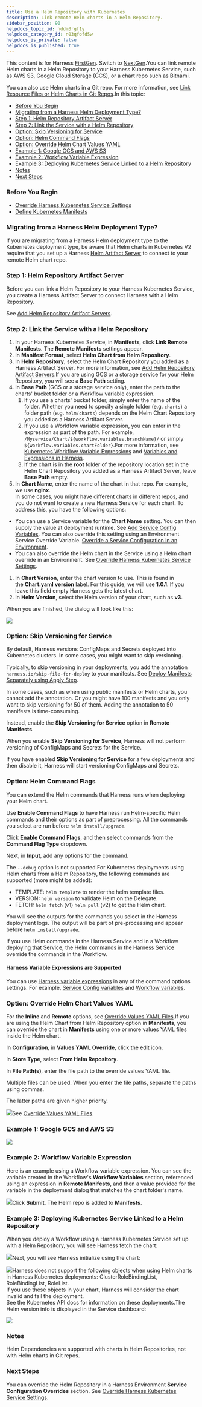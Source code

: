 ```yaml
---
title: Use a Helm Repository with Kubernetes
description: Link remote Helm charts in a Helm Repository.
sidebar_position: 90
helpdocs_topic_id: hddm3rgf1y
helpdocs_category_id: n03qfofd5w
helpdocs_is_private: false
helpdocs_is_published: true
---
```


This content is for Harness [FirstGen](/article/1fjmm4by22). Switch to [NextGen](/article/cifa2yb19a).You can link remote Helm charts in a Helm Repository to your Harness Kubernetes Service, such as AWS S3, Google Cloud Storage (GCS), or a chart repo such as Bitnami.

You can also use Helm charts in a Git repo. For more information, see [Link Resource Files or Helm Charts in Git Repos](/article/yjkkwi56hl-link-resource-files-or-helm-charts-in-git-repos).In this topic:

* [Before You Begin](#before_you_begin)
* [Migrating from a Harness Helm Deployment Type?](#migrating_from_a_harness_helm_deployment_type)
* [Step 1: Helm Repository Artifact Server](#step_1_helm_repository_artifact_server)
* [Step 2: Link the Service with a Helm Repository](#step_2_link_the_service_with_a_helm_repository)
* [Option: Skip Versioning for Service](#option_skip_versioning_for_service)
* [Option: Helm Command Flags](#option_helm_command_flags)
* [Option: Override Helm Chart Values YAML](https://docs.harness.io/article/hddm3rgf1y-use-a-helm-repository-with-kubernetes#option_override_helm_chart_values_yaml)
* [Example 1: Google GCS and AWS S3](#example_1_google_gcs_and_aws_s3)
* [Example 2: Workflow Variable Expression](#example_2_workflow_variable_expression)
* [Example 3: Deploying Kubernetes Service Linked to a Helm Repository](#example_3_deploying_kubernetes_service_linked_to_a_helm_repository)
* [Notes](#notes)
* [Next Steps](#next_steps)

### Before You Begin

* [Override Harness Kubernetes Service Settings](/article/ycacqs7tlx-override-harness-kubernetes-service-settings)
* [Define Kubernetes Manifests](/article/2j2vi5oxrq-define-kubernetes-manifests)

### Migrating from a Harness Helm Deployment Type?

If you are migrating from a Harness Helm deployment type to the Kubernetes deployment type, be aware that Helm charts in Kubernetes V2 require that you set up a Harness [Helm Artifact Server](/article/7dghbx1dbl-configuring-artifact-server) to connect to your remote Helm chart repo.

### Step 1: Helm Repository Artifact Server

Before you can link a Helm Repository to your Harness Kubernetes Service, you create a Harness Artifact Server to connect Harness with a Helm Repository.

See [Add Helm Repository Artifact Servers](/article/0hrzb1zkog-add-helm-repository-servers).

### Step 2: Link the Service with a Helm Repository

1. In your Harness Kubernetes Service, in **Manifests**, click **Link Remote Manifests**. The **Remote Manifests** settings appear.
2. In **Manifest Format**, select **Helm Chart from Helm Repository**.
3. In **Helm Repository**, select the Helm Chart Repository you added as a Harness Artifact Server. For more information, see [Add Helm Repository Artifact Servers](/article/0hrzb1zkog-add-helm-repository-servers).If you are using GCS or a storage service for your Helm Repository, you will see a **Base Path** setting.
4. In **Base Path** (GCS or a storage service only), enter the path to the charts' bucket folder or a Workflow variable expression.
	1. If you use a charts' bucket folder, simply enter the name of the folder. Whether you need to specify a single folder (e.g. `charts`) a folder path (e.g. `helm/charts`) depends on the Helm Chart Repository you added as a Harness Artifact Server.
	2. If you use a Workflow variable expression, you can enter in the expression as part of the path. For example, `/Myservice/Chart/${workflow.variables.branchName}/` or simply `${workflow.variables.chartFolder}`.For more information, see [Kubernetes Workflow Variable Expressions](/article/7bpdtvhq92-workflow-variables-expressions) and [Variables and Expressions in Harness](/article/9dvxcegm90-variables).
	1. If the chart is in the **root** folder of the repository location set in the Helm Chart Repository you added as a Harness Artifact Server, leave **Base Path** empty.
5. In **Chart Name**, enter the name of the chart in that repo. For example, we use **nginx**.  
In some cases, you might have different charts in different repos, and you do not want to create a new Harness Service for each chart. To address this, you have the following options:
* You can use a Service variable for the **Chart Name** setting. You can then supply the value at deployment runtime. See [Add Service Config Variables](/article/q78p7rpx9u-add-service-level-config-variables). You can also override this setting using an Environment Service Override Variable. [Override a Service Configuration in an Environment](/article/4m2kst307m-override-service-files-and-variables-in-environments).
* You can also override the Helm chart in the Service using a Helm chart override in an Environment. See [Override Harness Kubernetes Service Settings](/article/ycacqs7tlx-override-harness-kubernetes-service-settings).
1. In **Chart Version**, enter the chart version to use. This is found in the **Chart.yaml** **version** label. For this guide, we will use **1.0.1**. If you leave this field empty Harness gets the latest chart.
2. In **Helm Version**, select the Helm version of your chart, such as **v3**.

When you are finished, the dialog will look like this:

![](./static/use-a-helm-repository-with-kubernetes-153.png)

### Option: Skip Versioning for Service

By default, Harness versions ConfigMaps and Secrets deployed into Kubernetes clusters. In some cases, you might want to skip versioning.

Typically, to skip versioning in your deployments, you add the annotation `harness.io/skip-file-for-deploy` to your manifests. See [Deploy Manifests Separately using Apply Step](/article/4vjgmjcj6z-deploy-manifests-separately-using-apply-step).

In some cases, such as when using public manifests or Helm charts, you cannot add the annotation. Or you might have 100 manifests and you only want to skip versioning for 50 of them. Adding the annotation to 50 manifests is time-consuming.

Instead, enable the **Skip Versioning for Service** option in **Remote Manifests**.

When you enable **Skip Versioning for Service**, Harness will not perform versioning of ConfigMaps and Secrets for the Service.

If you have enabled **Skip Versioning for Service** for a few deployments and then disable it, Harness will start versioning ConfigMaps and Secrets.

### Option: Helm Command Flags

You can extend the Helm commands that Harness runs when deploying your Helm chart.

Use **Enable Command Flags** to have Harness run Helm-specific Helm commands and their options as part of preprocessing. All the commands you select are run before `helm install/upgrade`.

Click **Enable Command Flags**, and then select commands from the **Command Flag Type** dropdown.

Next, in **Input**, add any options for the command.

The `--debug` option is not supported.For Kubernetes deployments using Helm charts from a Helm Repository, the following commands are supported (more might be added):

* TEMPLATE: `helm template` to render the helm template files.
* VERSION: `helm version` to validate Helm on the Delegate.
* FETCH: `helm fetch` (v1) `helm pull` (v2) to get the Helm chart.

You will see the outputs for the commands you select in the Harness deployment logs. The output will be part of pre-processing and appear before `helm install/upgrade`.

If you use Helm commands in the Harness Service and in a Workflow deploying that Service, the Helm commands in the Harness Service override the commands in the Workflow.

#### Harness Variable Expressions are Supported

You can use [Harness variable expressions](/article/9dvxcegm90-variables) in any of the command options settings. For example, [Service Config variables](/article/q78p7rpx9u-add-service-level-config-variables) and [Workflow variables](/article/766iheu1bk-add-workflow-variables-new-template).

### Option: Override Helm Chart Values YAML

For the **Inline** and **Remote** options, see [Override Values YAML Files](/article/p453sikbqt-override-values-yaml-files).If you are using the Helm Chart from Helm Repository option in **Manifests**, you can override the chart in **Manifests** using one or more values YAML files inside the Helm chart.

In **Configuration**, in **Values YAML Override**, click the edit icon.

In **Store Type**, select **From Helm Repository**.

In **File Path(s)**, enter the file path to the override values YAML file.

Multiple files can be used. When you enter the file paths, separate the paths using commas.

The latter paths are given higher priority.

![](./static/use-a-helm-repository-with-kubernetes-154.png)See [Override Values YAML Files](/article/p453sikbqt-override-values-yaml-files).

### Example 1: Google GCS and AWS S3

![](./static/use-a-helm-repository-with-kubernetes-155.png)

### Example 2: Workflow Variable Expression

Here is an example using a Workflow variable expression. You can see the variable created in the Workflow's **Workflow Variables** section, referenced using an expression in **Remote Manifests**, and then a value provided for the variable in the deployment dialog that matches the chart folder's name.

![](./static/use-a-helm-repository-with-kubernetes-156.png)Click **Submit**. The Helm repo is added to **Manifests**.

### Example 3: Deploying Kubernetes Service Linked to a Helm Repository

When you deploy a Workflow using a Harness Kubernetes Service set up with a Helm Repository, you will see Harness fetch the chart:

[![](./static/use-a-helm-repository-with-kubernetes-157.png)](./static/use-a-helm-repository-with-kubernetes-157.png)Next, you will see Harness initialize using the chart:

[![](./static/use-a-helm-repository-with-kubernetes-159.png)](./static/use-a-helm-repository-with-kubernetes-159.png)Harness does not support the following objects when using Helm charts in Harness Kubernetes deployments: ClusterRoleBindingList, RoleBindingList, RoleList.  
If you use these objects in your chart, Harness will consider the chart invalid and fail the deployment.  
See the Kubernetes API docs for information on these deployments.The Helm version info is displayed in the Service dashboard:

![](./static/use-a-helm-repository-with-kubernetes-161.png)

### Notes

Helm Dependencies are supported with charts in Helm Repositories, not with Helm charts in Git repos.

### Next Steps

You can override the Helm Repository in a Harness Environment **Service Configuration Overrides** section. See [Override Harness Kubernetes Service Settings](/article/ycacqs7tlx-override-harness-kubernetes-service-settings).

